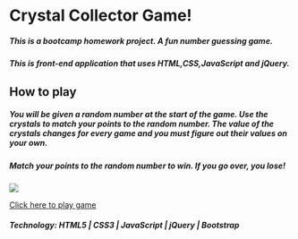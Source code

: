 # Crystal Collector Game!

##### This is a bootcamp homework project. A fun number guessing game.
##### This is front-end application that uses HTML,CSS,JavaScript and jQuery.

## How to play
##### You will be given a random number at the start of the game. Use the crystals to match your points to the random number. The value of the crystals changes for every game and you must figure out their values on your own.
##### Match your points to the random number to win. If you go over, you lose!

![](assets/Capture.png)

[Click here to play game](https://chris350.github.io/crystal-collector/)

##### Technology: HTML5 | CSS3 | JavaScript | jQuery | Bootstrap
